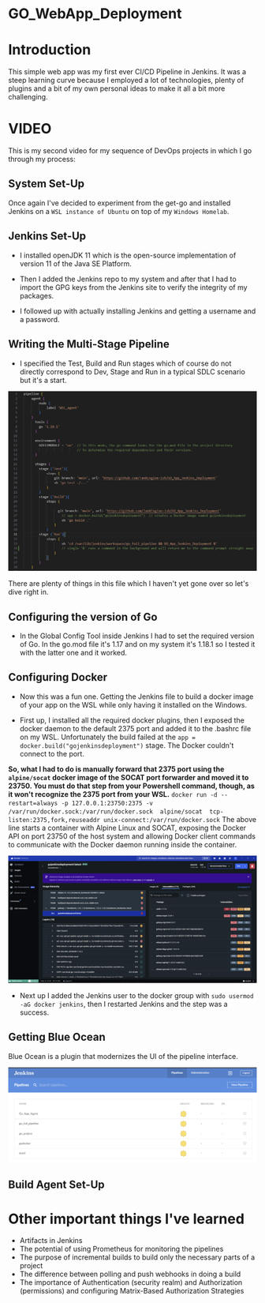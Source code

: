 # GO_WebApp_Deployment

# Introduction

This simple web app was my first ever CI/CD Pipeline in Jenkins. It was a steep learning curve because I employed a lot of technologies,
plenty of plugins and a bit of my own personal ideas to make it all a bit more challenging.

# VIDEO

This is my second video for my sequence of DevOps projects in which I go through my process:


## System Set-Up

Once again I've decided to experiment from the get-go and installed Jenkins on a `WSL instance of Ubuntu` on top of my `Windows Homelab`.

## Jenkins Set-Up

* I installed openJDK 11 which is the open-source implementation of version 11 of the Java SE Platform.

* Then I added the Jenkins repo to my system and after that I had to import the GPG keys from the Jenkins site to verify the integrity of my packages.

* I followed up with actually installing Jenkins and getting a username and a password.

## Writing the Multi-Stage Pipeline

* I specified the Test, Build and Run stages which of course do not directly correspond to Dev, Stage and Run in a typical SDLC scenario but it's a start.

![jenkinsfile](public/31321321.png)

There are plenty of things in this file which I haven't yet gone over so let's dive right in.

## Configuring the version of Go

* In the Global Config Tool inside Jenkins I had to set the required version of Go. In the go.mod file it's 1.17 and on my system it's 1.18.1 so I tested it with the latter one and it worked.

## Configuring Docker

* Now this was a fun one. Getting the Jenkins file to build a docker image of your app on the WSL while only having it installed on the Windows.

* First up, I installed all the required docker plugins, then I exposed the docker daemon to the default 2375 port and added it to the .bashrc file on my WSL. Unfortunately the build failed at the `app = docker.build("gojenkinsdeployment")` stage. The Docker couldn't connect to the port. 

**So, what I had to do is manually forward that 2375 port using the `alpine/socat` docker image of the SOCAT port forwarder and moved it to 23750. You must do that step from your Powershell command, though, as it won't recognize the 2375 port from your WSL.**
`docker run -d --restart=always -p 127.0.0.1:23750:2375 -v /var/run/docker.sock:/var/run/docker.sock  alpine/socat  tcp-listen:2375,fork,reuseaddr unix-connect:/var/run/docker.sock` 
The above line starts a container with Alpine Linux and SOCAT, exposing the Docker API on port 23750 of the host system and allowing Docker client commands to communicate with the Docker daemon running inside the container.

![alt text](<public/docker cont.png>)

* Next up I added the Jenkins user to the docker group with `sudo usermod -aG docker jenkins`, then I restarted Jenkins and the step was a success.

## Getting Blue Ocean

Blue Ocean is a plugin that modernizes the UI of the pipeline interface.

![alt text](<public/go blue ocean.png>)

## Build Agent Set-Up










# Other important things I've learned

- Artifacts in Jenkins
- The potential of using Prometheus for monitoring the pipelines
- The purpose of incremental builds to build only the necessary parts of a project
- The difference between polling and push webhooks in doing a build
- The importance of Authentication (security realm) and Authorization (permissions) and configuring Matrix-Based Authorization Strategies